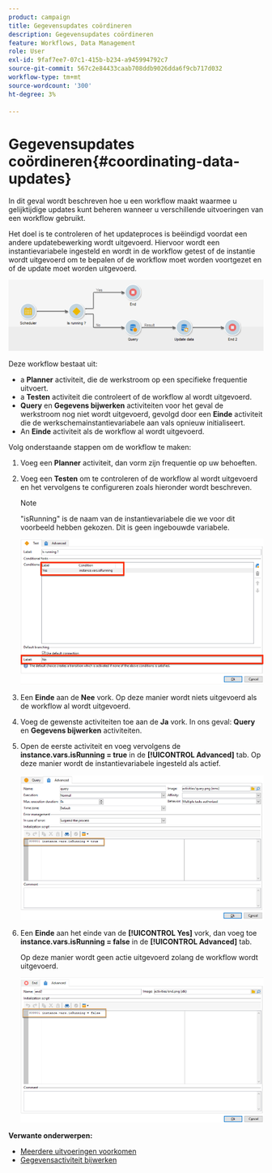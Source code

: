 ```yaml
---
product: campaign
title: Gegevensupdates coördineren
description: Gegevensupdates coördineren
feature: Workflows, Data Management
role: User
exl-id: 9faf7ee7-07c1-415b-b234-a945994792c7
source-git-commit: 567c2e84433caab708ddb9026dda6f9cb717d032
workflow-type: tm+mt
source-wordcount: '300'
ht-degree: 3%

---
```


# Gegevensupdates coördineren{#coordinating-data-updates}



In dit geval wordt beschreven hoe u een workflow maakt waarmee u gelijktijdige updates kunt beheren wanneer u verschillende uitvoeringen van een workflow gebruikt.

Het doel is te controleren of het updateproces is beëindigd voordat een andere updatebewerking wordt uitgevoerd. Hiervoor wordt een instantievariabele ingesteld en wordt in de workflow getest of de instantie wordt uitgevoerd om te bepalen of de workflow moet worden voortgezet en of de update moet worden uitgevoerd.

![](assets/uc_dataupdate_wkf.png)

Deze workflow bestaat uit:

* a **Planner** activiteit, die de werkstroom op een specifieke frequentie uitvoert.
* a **Testen** activiteit die controleert of de workflow al wordt uitgevoerd.
* **Query** en **Gegevens bijwerken** activiteiten voor het geval de werkstroom nog niet wordt uitgevoerd, gevolgd door een **Einde** activiteit die de werkschemainstantievariabele aan vals opnieuw initialiseert.
* An **Einde** activiteit als de workflow al wordt uitgevoerd.

Volg onderstaande stappen om de workflow te maken:

1. Voeg een **Planner** activiteit, dan vorm zijn frequentie op uw behoeften.
1. Voeg een **Testen** om te controleren of de workflow al wordt uitgevoerd en het vervolgens te configureren zoals hieronder wordt beschreven.

   >[!NOTE]
   >
   >&quot;isRunning&quot; is de naam van de instantievariabele die we voor dit voorbeeld hebben gekozen. Dit is geen ingebouwde variabele.

   ![](assets/uc_dataupdate_test.png)

1. Een **Einde** aan de **Nee** vork. Op deze manier wordt niets uitgevoerd als de workflow al wordt uitgevoerd.
1. Voeg de gewenste activiteiten toe aan de **Ja** vork. In ons geval: **Query** en **Gegevens bijwerken** activiteiten.
1. Open de eerste activiteit en voeg vervolgens de **instance.vars.isRunning = true** in de **[!UICONTROL Advanced]** tab. Op deze manier wordt de instantievariabele ingesteld als actief.

   ![](assets/uc_dataupdate_query.png)

1. Een **Einde** aan het einde van de **[!UICONTROL Yes]** vork, dan voeg toe **instance.vars.isRunning = false** in de **[!UICONTROL Advanced]** tab.

   Op deze manier wordt geen actie uitgevoerd zolang de workflow wordt uitgevoerd.

   ![](assets/uc_dataupdate_end.png)

**Verwante onderwerpen:**

* [Meerdere uitvoeringen voorkomen](monitor-workflow-execution.md#preventing-simultaneous-multiple-executions)
* [Gegevensactiviteit bijwerken](update-data.md)
